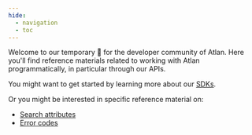 ```yaml
---
hide:
  - navigation
  - toc
---
```


Welcome to our temporary 🏡 for the developer community of Atlan. Here you'll find reference materials related to working with Atlan programmatically, in particular through our APIs.

You might want to get started by learning more about our [SDKs](sdks/).

Or you might be interested in specific reference material on:

- [Search attributes](search/)
- [Error codes](errors/)
